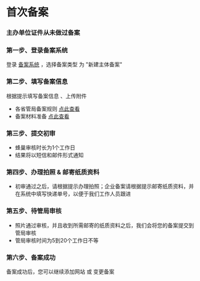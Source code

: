 # 首次备案

### 主办单位证件从未做过备案

### 第一步、登录备案系统
登录 [备案系统][1] ，选择备案类型 为 "新建主体备案"

### 第二步、填写备案信息
根据提示填写备案信息 、上传附件

* 各省管局备案规则 [点此查看](../各省管局规则)
* 备案材料准备 [点此查看](网站服务/备案系统/备案基础知识/备案材料准备.md)

### 第三步、提交初审

* 蜂巢审核时长为1个工作日
* 结果将以短信和邮件形式通知

### 第四步、办理拍照 & 邮寄纸质资料
* 初审通过之后，请根据提示办理拍照；企业备案请根据提示邮寄纸质资料，并在系统中填写快递单号，以便于我们工作人员跟进

### 第五步、待管局审核
* 照片通过审核，并且收到所需邮寄的纸质资料之后，我们会将您的备案提交到管局审核
* 管局审核时间为5到20个工作日不等

### 第六步、备案成功
备案成功后，您可以继续添加网站 或 变更备案


  [1]: http://icp.c.163.com/